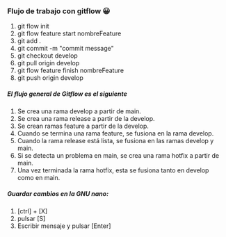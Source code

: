 ### Flujo de trabajo con gitflow 😀


1. git flow init 
2. git flow feature start nombreFeature
3. git add .
4. git commit -m "commit message"
5. git checkout develop
6. git pull origin develop
7. git flow feature finish nombreFeature
8. git push origin develop


##### El flujo general de Gitflow es el siguiente

1. Se crea una rama develop a partir de main.
2. Se crea una rama release a partir de la develop.
3. Se crean ramas feature a partir de la develop.
4. Cuando se termina una rama feature, se fusiona en la rama develop.
5. Cuando la rama release está lista, se fusiona en las ramas develop y main.
6. Si se detecta un problema en main, se crea una rama hotfix a partir de main.
6. Una vez terminada la rama hotfix, esta se fusiona tanto en develop como en main.
   

##### Guardar cambios en la GNU nano:

1. [ctrl] + [X]
2. pulsar [S]
3. Escribir mensaje y pulsar [Enter]
